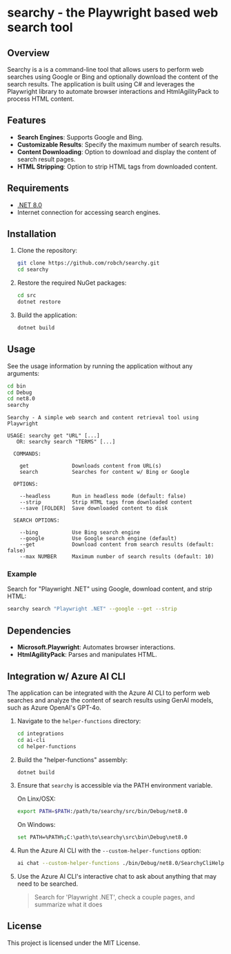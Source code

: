 # searchy - the Playwright based web search tool

## Overview

Searchy is a is a command-line tool that allows users to perform web searches using Google or Bing and optionally download the content of the search results. The application is built using C# and leverages the Playwright library to automate browser interactions and HtmlAgilityPack to process HTML content.

## Features

- **Search Engines**: Supports Google and Bing.
- **Customizable Results**: Specify the maximum number of search results.
- **Content Downloading**: Option to download and display the content of search result pages.
- **HTML Stripping**: Option to strip HTML tags from downloaded content.

## Requirements

- [.NET 8.0](https://dotnet.microsoft.com/download/dotnet/8.0)
- Internet connection for accessing search engines.

## Installation

1. Clone the repository:
   ```bash
   git clone https://github.com/robch/searchy.git
   cd searchy
   ```

2. Restore the required NuGet packages:
   ```bash
   cd src
   dotnet restore
   ```

3. Build the application:
   ```bash
   dotnet build
   ```

## Usage

See the usage information by running the application without any arguments:

```bash
cd bin
cd Debug
cd net8.0
searchy
```

```plaintext
Searchy - A simple web search and content retrieval tool using Playwright

USAGE: searchy get "URL" [...]
   OR: searchy search "TERMS" [...]

  COMMANDS:

    get              Downloads content from URL(s)
    search           Searches for content w/ Bing or Google

  OPTIONS:

    --headless       Run in headless mode (default: false)
    --strip          Strip HTML tags from downloaded content
    --save [FOLDER]  Save downloaded content to disk

  SEARCH OPTIONS:

    --bing           Use Bing search engine
    --google         Use Google search engine (default)
    --get            Download content from search results (default: false)
    --max NUMBER     Maximum number of search results (default: 10)
```

### Example

Search for "Playwright .NET" using Google, download content, and strip HTML:

```bash
searchy search "Playwright .NET" --google --get --strip
```

## Dependencies

- **Microsoft.Playwright**: Automates browser interactions.
- **HtmlAgilityPack**: Parses and manipulates HTML.

## Integration w/ Azure AI CLI

The application can be integrated with the Azure AI CLI to perform web searches and analyze the content of search results using GenAI models, such as Azure OpenAI's GPT-4o.

1. Navigate to the `helper-functions` directory:
   ```bash
   cd integrations
   cd ai-cli
   cd helper-functions
   ```

2. Build the "helper-functions" assembly:
   ```bash
   dotnet build
   ```

3. Ensure that `searchy` is accessible via the PATH environment variable.

   On Linx/OSX:
   ```bash
   export PATH=$PATH:/path/to/searchy/src/bin/Debug/net8.0
   ```

   On Windows:
   ```bash
   set PATH=%PATH%;C:\path\to\searchy\src\bin\Debug\net8.0
   ```

4. Run the Azure AI CLI with the `--custom-helper-functions` option:

   ```bash
   ai chat --custom-helper-functions ./bin/Debug/net8.0/SearchyCliHelperFunctions.dll --interactive
   ```

5. Use the Azure AI CLI's interactive chat to ask about anything that may need to be searched.
   
   > Search for 'Playwright .NET', check a couple pages, and summarize what it does

## License

This project is licensed under the MIT License.
